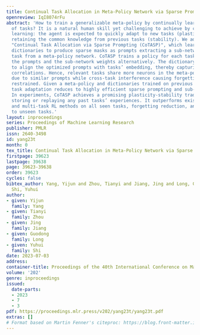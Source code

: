 ```yaml
---
title: Continual Task Allocation in Meta-Policy Network via Sparse Prompting
openreview: IqI8074rFu
abstract: 'How to train a generalizable meta-policy by continually learning a sequence
  of tasks? It is a natural human skill yet challenging to achieve by current reinforcement
  learning: the agent is expected to quickly adapt to new tasks (plasticity) meanwhile
  retaining the common knowledge from previous tasks (stability). We address it by
  "Continual Task Allocation via Sparse Prompting (CoTASP)", which learns over-complete
  dictionaries to produce sparse masks as prompts extracting a sub-network for each
  task from a meta-policy network. CoTASP trains a policy for each task by optimizing
  the prompts and the sub-network weights alternatively. The dictionary is then updated
  to align the optimized prompts with tasks’ embedding, thereby capturing tasks’ semantic
  correlations. Hence, relevant tasks share more neurons in the meta-policy network
  due to similar prompts while cross-task interference causing forgetting is effectively
  restrained. Given a meta-policy and dictionaries trained on previous tasks, new
  task adaptation reduces to highly efficient sparse prompting and sub-network finetuning.
  In experiments, CoTASP achieves a promising plasticity-stability trade-off without
  storing or replaying any past tasks’ experiences. It outperforms existing continual
  and multi-task RL methods on all seen tasks, forgetting reduction, and generalization
  to unseen tasks.'
layout: inproceedings
series: Proceedings of Machine Learning Research
publisher: PMLR
issn: 2640-3498
id: yang23t
month: 0
tex_title: Continual Task Allocation in Meta-Policy Network via Sparse Prompting
firstpage: 39623
lastpage: 39638
page: 39623-39638
order: 39623
cycles: false
bibtex_author: Yang, Yijun and Zhou, Tianyi and Jiang, Jing and Long, Guodong and
  Shi, Yuhui
author:
- given: Yijun
  family: Yang
- given: Tianyi
  family: Zhou
- given: Jing
  family: Jiang
- given: Guodong
  family: Long
- given: Yuhui
  family: Shi
date: 2023-07-03
address: 
container-title: Proceedings of the 40th International Conference on Machine Learning
volume: '202'
genre: inproceedings
issued:
  date-parts:
  - 2023
  - 7
  - 3
pdf: https://proceedings.mlr.press/v202/yang23t/yang23t.pdf
extras: []
# Format based on Martin Fenner's citeproc: https://blog.front-matter.io/posts/citeproc-yaml-for-bibliographies/
---
```

